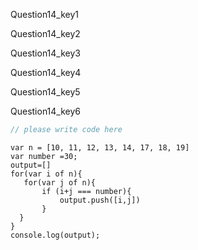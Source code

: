 Question14_key1


Question14_key2


Question14_key3


Question14_key4


Question14_key5


Question14_key6


```javascript
// please write code here
```

```solution
var n = [10, 11, 12, 13, 14, 17, 18, 19]
var number =30;
output=[]
for(var i of n){
   for(var j of n){
       if (i+j === number){
           output.push([i,j])
       }
  }
}
console.log(output);
```